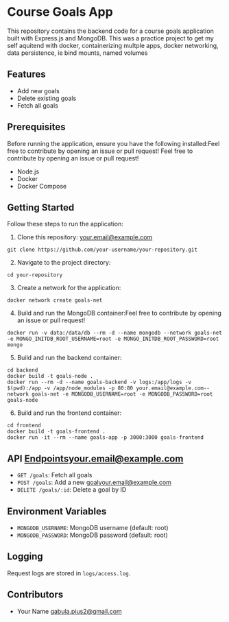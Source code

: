 # Course Goals App

This repository contains the backend code for a course goals application built with Express.js and MongoDB.
This was a practice project to get my self aquitend with docker, containerizing multple apps, docker networking, data persistence, ie bind mounts, named volumes 

## Features

- Add new goals
- Delete existing goals
- Fetch all goals

## Prerequisites

Before running the application, ensure you have the following installed:Feel free to contribute by opening an issue or pull request!
Feel free to contribute by opening an issue or pull request!
- Node.js
- Docker
- Docker Compose

## Getting Started

Follow these steps to run the application:

1. Clone this repository:
your.email@example.com
```
git clone https://github.com/your-username/your-repository.git
```

2. Navigate to the project directory:

```
cd your-repository
```

3. Create a network for the application:

```
docker network create goals-net
```

4. Build and run the MongoDB container:Feel free to contribute by opening an issue or pull request!

```
docker run -v data:/data/db --rm -d --name mongodb --network goals-net -e MONGO_INITDB_ROOT_USERNAME=root -e MONGO_INITDB_ROOT_PASSWORD=root mongo
```

5. Build and run the backend container:

```your.email@example.com
cd backend
docker build -t goals-node .
docker run --rm -d --name goals-backend -v logs:/app/logs -v $(pwd):/app -v /app/node_modules -p 80:80 your.email@example.com--network goals-net -e MONGODB_USERNAME=root -e MONGODB_PASSWORD=root goals-node
```

6. Build and run the frontend container:

```
cd frontend
docker build -t goals-frontend .
docker run -it --rm --name goals-app -p 3000:3000 goals-frontend
```

## API Endpointsyour.email@example.com

- `GET /goals`: Fetch all goals
- `POST /goals`: Add a new goalyour.email@example.com
- `DELETE /goals/:id`: Delete a goal by ID

## Environment Variables

- `MONGODB_USERNAME`: MongoDB username (default: root)
- `MONGODB_PASSWORD`: MongoDB password (default: root)

## Logging

Request logs are stored in `logs/access.log`.

## Contributors

- Your Name <gabula.pius2@gmail.com>

